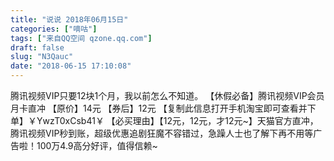 ```yaml
---
title: "说说 2018年06月15日"
categories: ["嘀咕"]
tags: ["来自QQ空间 qzone.qq.com"]
draft: false
slug: "N3Qauc"
date: "2018-06-15 17:10:08"
---
```


腾讯视频VIP只要12块1个月，我以前怎么不知道。
【休假必备】腾讯视频VIP会员月卡直冲
【原价】14元
【券后】12元
【复制此信息打开手机淘宝即可查看并下单】￥YwzT0xCsb41￥
【必买理由】【12元，12元，才12元~】天猫官方直冲，腾讯视频VIP秒到账，超级优惠追剧狂魔不容错过，急躁人士也了解下再不用等广告啦！100万4.9高分好评，值得信赖~
